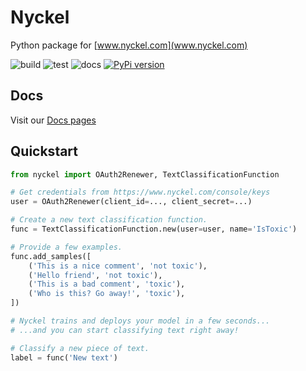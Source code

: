 # Nyckel

Python package for [www.nyckel.com](www.nyckel.com)

![build](https://github.com/NyckelAI/python-sdk/actions/workflows/build.yml/badge.svg)
![test](https://github.com/NyckelAI/python-sdk/actions/workflows/test.yml/badge.svg)
![docs](https://github.com/NyckelAI/python-sdk/actions/workflows/docs.yml/badge.svg)
[![PyPi version](https://img.shields.io/pypi/v/nyckel.svg)](https://pypi.python.org/pypi/nyckel/)

## Docs

Visit our [Docs pages](https://nyckelai.github.io/python-sdk/)

## Quickstart

```python
from nyckel import OAuth2Renewer, TextClassificationFunction

# Get credentials from https://www.nyckel.com/console/keys
user = OAuth2Renewer(client_id=..., client_secret=...)

# Create a new text classification function.
func = TextClassificationFunction.new(user=user, name='IsToxic')

# Provide a few examples.
func.add_samples([
    ('This is a nice comment', 'not toxic'),
    ('Hello friend', 'not toxic'),
    ('This is a bad comment', 'toxic'),
    ('Who is this? Go away!', 'toxic'),
])

# Nyckel trains and deploys your model in a few seconds...
# ...and you can start classifying text right away!

# Classify a new piece of text.
label = func('New text')
```
